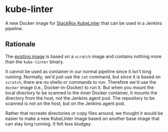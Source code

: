 # kube-linter

A new Docker image for [StackRox KubeLinter](https://github.com/stackrox/kube-linter)
that can be used in a Jenkins pipeline.

## Rationale

The [existing image](https://hub.docker.com/r/stackrox/kube-linter) is based on
a `scratch` image and contains nothing more than the `kube-linter` binary.

It cannot be used as container in our normal pipeline since it isn't long
running. Normally, we'd just use the `cat` command, but since it is based on
`scratch`, there are no shells or commands to run. Therefore we'd use the
`docker` image (i.e., Docker-in-Docker) to run it. But when you mount the local
directory to be scanned to the inner Docker container, it mounts the directory
from the host, not the Jenkins agent pod. The repository to be scanned is not on
the host, but on the Jenkins agent pod.

Rather that recreate directories or copy files around, we thought it would be
easier to make a new KubeLinter image based on another base image that can stay
long running. It felt less kludgey.
